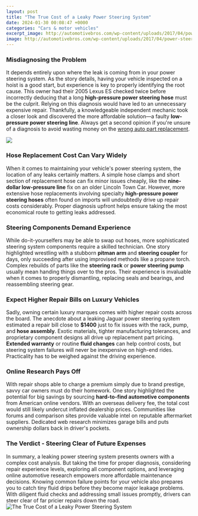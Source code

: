 ```yaml
---
layout: post
title: "The True Cost of a Leaky Power Steering System"
date: 2024-01-30 00:08:47 +0000
categories: "Cars & motor vehicles"
excerpt_image: http://automotivebros.com/wp-content/uploads/2017/04/power-steering-system.jpg
image: http://automotivebros.com/wp-content/uploads/2017/04/power-steering-system.jpg
---
```


### Misdiagnosing the Problem
It depends entirely upon where the leak is coming from in your power steering system. As the story details, having your vehicle inspected on a hoist is a good start, but experience is key to properly identifying the root cause. This owner had their 2005 Lexus ES checked twice before incorrectly deducing that a long **high-pressure power steering hose** must be the culprit. Relying on this diagnosis would have led to an unnecessary expensive repair. Thankfully, a knowledgeable independent mechanic took a closer look and discovered the more affordable solution—a faulty **low-pressure power steering line**. Always get a second opinion if you're unsure of a diagnosis to avoid wasting money on the [wrong auto part replacement](https://fistore.mysenprints.com/collection/alan).

![](https://www.simple-car-answers.com/images/Steering_Rack_Leak2.jpg)
### Hose Replacement Cost Can Vary Widely
When it comes to maintaining your vehicle's power steering system, the location of any leaks certainly matters. A simple hose clamps and short section of replacement hose can fix minor issues cheaply, like the **nine-dollar low-pressure line** fix on an older Lincoln Town Car. However, more extensive hose replacements involving specialty **high-pressure power steering hoses** often found on imports will undoubtedly drive up repair costs considerably. Proper diagnosis upfront helps ensure taking the most economical route to getting leaks addressed.  
### Steering Components Demand Experience
While do-it-yourselfers may be able to swap out hoses, more sophisticated steering system components require a skilled technician. One story highlighted wrestling with a stubborn **pitman arm** and **steering coupler** for days, only succeeding after using improvised methods like a propane torch. Complex rebuilds of parts like the **steering rack** or **power steering pump** usually mean handing things over to the pros. Their experience is invaluable when it comes to properly dismantling, replacing seals and bearings, and reassembling steering gear.
### Expect Higher Repair Bills on Luxury Vehicles
Sadly, owning certain luxury marques comes with higher repair costs across the board. The anecdote about a leaking Jaguar power steering system estimated a repair bill close to **$1400** just to fix issues with the rack, pump, and **hose assembly**. Exotic materials, tighter manufacturing tolerances, and proprietary component designs all drive up replacement part pricing. **Extended warranty** or routine **fluid changes** can help control costs, but steering system failures will never be inexpensive on high-end rides. Practicality has to be weighed against the driving experience.
### Online Research Pays Off
With repair shops able to charge a premium simply due to brand prestige, savvy car owners must do their homework. One story highlighted the potential for big savings by sourcing **hard-to-find automotive components** from American online vendors. With an overseas delivery fee, the total cost would still likely undercut inflated dealership prices. Communities like forums and comparison sites provide valuable intel on reputable aftermarket suppliers. Dedicated web research minimizes garage bills and puts ownership dollars back in driver's pockets.
### The Verdict - Steering Clear of Future Expenses  
In summary, a leaking power steering system presents owners with a complex cost analysis. But taking the time for proper diagnosis, considering repair experience levels, exploring all component options, and leveraging online automotive research empowers more affordable maintenance decisions. Knowing common failure points for your vehicle also prepares you to catch tiny fluid drips before they become major leakage problems. With diligent fluid checks and addressing small issues promptly, drivers can steer clear of far pricier repairs down the road.
![The True Cost of a Leaky Power Steering System](http://automotivebros.com/wp-content/uploads/2017/04/power-steering-system.jpg)
